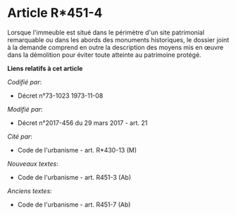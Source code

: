 # Article R*451-4

Lorsque l'immeuble est situé dans le périmètre d'un site patrimonial remarquable ou dans les abords des monuments
historiques, le dossier joint à la demande comprend en outre la description des moyens mis en œuvre dans la démolition pour
éviter toute atteinte au patrimoine protégé.

**Liens relatifs à cet article**

_Codifié par_:

  - Décret n°73-1023 1973-11-08

_Modifié par_:

  - Décret n°2017-456 du 29 mars 2017 - art. 21

_Cité par_:

  - Code de l'urbanisme - art. R*430-13 (M)

_Nouveaux textes_:

  - Code de l'urbanisme - art. R451-3 (Ab)

_Anciens textes_:

  - Code de l'urbanisme - art. R451-7 (Ab)
